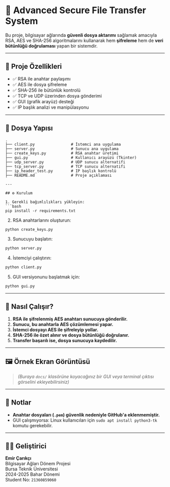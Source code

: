 # 🔐 Advanced Secure File Transfer System

Bu proje, bilgisayar ağlarında **güvenli dosya aktarımı** sağlamak amacıyla RSA, AES ve SHA-256 algoritmalarını kullanarak hem **şifreleme** hem de **veri bütünlüğü doğrulaması** yapan bir sistemdir.

---

## 🚀 Proje Özellikleri

- ✅ RSA ile anahtar paylaşımı
- ✅ AES ile dosya şifreleme
- ✅ SHA-256 ile bütünlük kontrolü
- ✅ TCP ve UDP üzerinden dosya gönderimi
- ✅ GUI (grafik arayüz) desteği
- ✅ IP başlık analizi ve manipülasyonu

---

## 📁 Dosya Yapısı

```
.
├── client.py                # İstemci ana uygulama
├── server.py                # Sunucu ana uygulama
├── create_keys.py           # RSA anahtar üretimi
├── gui.py                   # Kullanıcı arayüzü (Tkinter)
├── udp_server.py            # UDP sunucu alternatifi
├── tcp_server.py            # TCP sunucu alternatifi
├── ip_header_test.py        # IP başlık kontrolü
├── README.md                # Proje açıklaması

---

## ⚙️ Kurulum

1. Gerekli bağımlılıkları yükleyin:
```bash
pip install -r requirements.txt
```

2. RSA anahtarlarını oluşturun:
```bash
python create_keys.py
```

3. Sunucuyu başlatın:
```bash
python server.py
```

4. İstemciyi çalıştırın:
```bash
python client.py
```

5. GUI versiyonunu başlatmak için:
```bash
python gui.py
```

---

## 🔄 Nasıl Çalışır?

1. **RSA ile şifrelenmiş AES anahtarı sunucuya gönderilir.**
2. **Sunucu, bu anahtarla AES çözümlemesi yapar.**
3. **İstemci dosyayı AES ile şifreleyip yollar.**
4. **SHA-256 ile özet alınır ve dosya bütünlüğü doğrulanır.**
5. **Transfer başarılı ise, dosya sunucuya kaydedilir.**

---

## 🖼️ Örnek Ekran Görüntüsü

> *(Buraya `docs/` klasörüne koyacağınız bir GUI veya terminal çıktısı görselini ekleyebilirsiniz)*

---

## 📌 Notlar

- **Anahtar dosyaları (`.pem`) güvenlik nedeniyle GitHub'a eklenmemiştir.**
- GUI çalışmıyorsa: Linux kullanıcıları için `sudo apt install python3-tk` komutu gerekebilir.

---

## 🧑‍💻 Geliştirici

**Emir Çarıkçı**  
Bilgisayar Ağları Dönem Projesi  
Bursa Teknik Üniversitesi  
2024-2025 Bahar Dönemi  
Student No: `21360859060`
